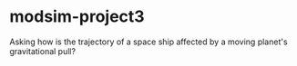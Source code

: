# modsim-project3
Asking how is the trajectory of a space ship affected by a moving planet's gravitational pull?
